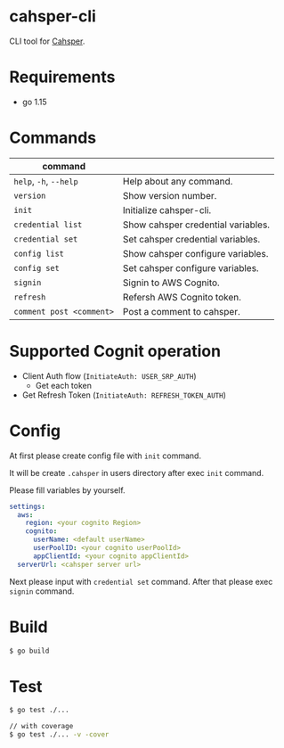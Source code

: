 # cahsper-cli

CLI tool for [Cahsper](https://github.com/YoshinoriN/cahsper).

# Requirements

* go 1.15

# Commands

|command||
|---|---|
|`help`, `-h`, `--help`|Help about any command.|
|`version`|Show version number.|
|`init`|Initialize cahsper-cli.|
|`credential list`|Show cahsper credential variables.|
|`credential set`|Set cahsper credential variables.|
|`config list`|Show cahsper configure variables.|
|`config set`|Set cahsper configure variables.|
|`signin`|Signin to AWS Cognito.|
|`refresh`|Refersh AWS Cognito token.|
|`comment post <comment>`|Post a comment to cahsper.|

# Supported Cognit operation

* Client Auth flow (`InitiateAuth: USER_SRP_AUTH`)
    * Get each token
* Get Refresh Token (`InitiateAuth: REFRESH_TOKEN_AUTH`)

# Config

At first please create config file with `init` command.

It will be create `.cahsper` in users directory after exec `init` command.

Please fill variables by yourself.

```yaml
settings:
  aws:
    region: <your cognito Region>
    cognito:
      userName: <default userName>
      userPoolID: <your cognito userPoolId>
      appClientId: <your cognito appClientId>
  serverUrl: <cahsper server url>
```

Next please input with `credential set` command. After that please exec `signin` command.

# Build

```sh
$ go build
```

# Test

```sh
$ go test ./...

// with coverage
$ go test ./... -v -cover
```
